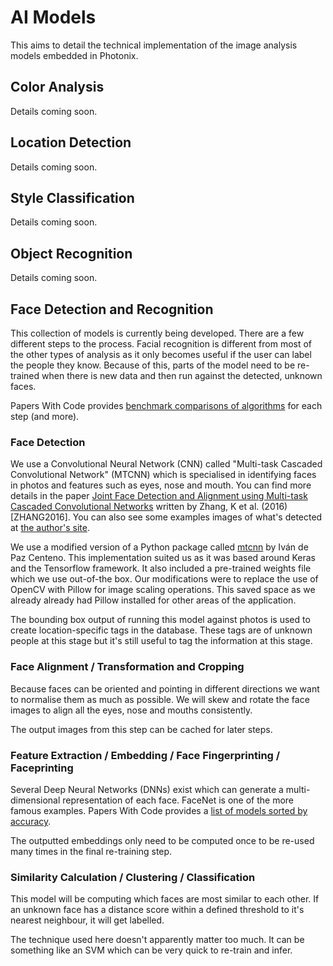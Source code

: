 # AI Models

This aims to detail the technical implementation of the image analysis models embedded in Photonix.

## Color Analysis

Details coming soon.

## Location Detection

Details coming soon.

## Style Classification

Details coming soon.

## Object Recognition

Details coming soon.

## Face Detection and Recognition

This collection of models is currently being developed. There are a few different steps to the process. Facial recognition is different from most of the other types of analysis as it only becomes useful if the user can label the people they know. Because of this, parts of the model need to be re-trained when there is new data and then run against the detected, unknown faces.

Papers With Code provides [benchmark comparisons of algorithms](https://paperswithcode.com/area/computer-vision/facial-recognition-and-modelling) for each step (and more).

### Face Detection

We use a Convolutional Neural Network (CNN) called "Multi-task Cascaded Convolutional Network" (MTCNN) which is specialised in identifying faces in photos and features such as eyes, nose and mouth. You can find more details in the paper [Joint Face Detection and Alignment using Multi-task Cascaded Convolutional Networks](https://arxiv.org/pdf/1604.02878.pdf) written by Zhang, K et al. (2016) [ZHANG2016]. You can also see some examples images of what's detected at [the author's site](https://kpzhang93.github.io/SPL/index.html).

We use a modified version of a Python package called [mtcnn](https://github.com/ipazc/mtcnn) by Iván de Paz Centeno. This implementation suited us as it was based around Keras and the Tensorflow framework. It also included a pre-trained weights file which we use out-of-the box. Our modifications were to replace the use of OpenCV with Pillow for image scaling operations. This saved space as we already already had Pillow installed for other areas of the application.

The bounding box output of running this model against photos is used to create location-specific tags in the database. These tags are of unknown people at this stage but it's still useful to tag the information at this stage.

### Face Alignment / Transformation and Cropping

Because faces can be oriented and pointing in different directions we want to normalise them as much as possible. We will skew and rotate the face images to align all the eyes, nose and mouths consistently.

The output images from this step can be cached for later steps.

### Feature Extraction / Embedding / Face Fingerprinting / Faceprinting

Several Deep Neural Networks (DNNs) exist which can generate a multi-dimensional representation of each face. FaceNet is one of the more famous examples. Papers With Code provides a [list of models sorted by accuracy](https://paperswithcode.com/sota/face-verification-on-labeled-faces-in-the).

The outputted embeddings only need to be computed once to be re-used many times in the final re-training step.

### Similarity Calculation / Clustering / Classification

This model will be computing which faces are most similar to each other. If an unknown face has a distance score within a defined threshold to it's nearest neighbour, it will get labelled.

The technique used here doesn't apparently matter too much. It can be something like an SVM which can be very quick to re-train and infer.
